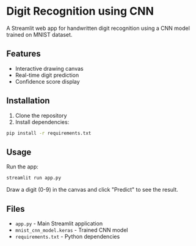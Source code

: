 # Digit Recognition using CNN

A Streamlit web app for handwritten digit recognition using a CNN model trained on MNIST dataset.

## Features
- Interactive drawing canvas
- Real-time digit prediction
- Confidence score display

## Installation

1. Clone the repository
2. Install dependencies:
```bash
pip install -r requirements.txt
```

## Usage

Run the app:
```bash
streamlit run app.py
```

Draw a digit (0-9) in the canvas and click "Predict" to see the result.

## Files
- `app.py` - Main Streamlit application
- `mnist_cnn_model.keras` - Trained CNN model
- `requirements.txt` - Python dependencies
